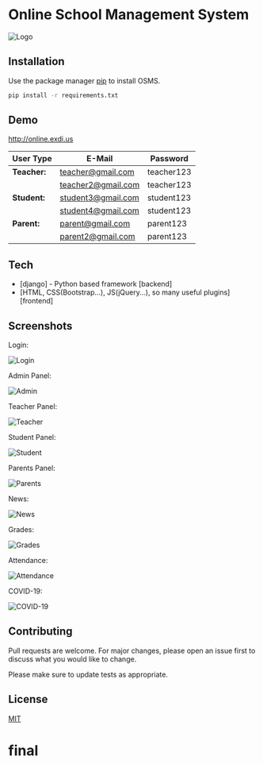 # Online School Management System
![Logo](https://github.com/probayraka/SchoolManagementSystem-Mandakh/blob/main/media/Logo.png?raw=true)

## Installation

Use the package manager [pip](https://pip.pypa.io/en/stable/) to install OSMS.

```bash
pip install -r requirements.txt
```

## Demo

http://online.exdi.us

| **User Type** | **E-Mail** | **Password** |
| ------ | ------ | ------ |
| **Teacher:** | teacher@gmail.com | teacher123 |
| | teacher2@gmail.com | teacher123 |
| **Student:** | student3@gmail.com | student123 |
| |  student4@gmail.com | student123 |
| **Parent:** | parent@gmail.com | parent123 |
| | parent2@gmail.com | parent123 |

## Tech

- [django] - Python based framework [backend]
- [HTML, CSS(Bootstrap...), JS(jQuery...), so many useful plugins] [frontend]

## Screenshots
Login:

![Login](https://github.com/probayraka/SchoolManagementSystem-Mandakh/blob/main/media/Screenshots/login.png?raw=true)

Admin Panel:

![Admin](https://github.com/probayraka/SchoolManagementSystem-Mandakh/blob/main/media/Screenshots/admin.png?raw=true)

Teacher Panel:

![Teacher](https://github.com/probayraka/SchoolManagementSystem-Mandakh/blob/main/media/Screenshots/teacher.png?raw=true)

Student Panel:

![Student](https://github.com/probayraka/SchoolManagementSystem-Mandakh/blob/main/media/Screenshots/student.png?raw=true)

Parents Panel:

![Parents](https://github.com/probayraka/SchoolManagementSystem-Mandakh/blob/main/media/Screenshots/parent.png?raw=true)

News:

![News](https://github.com/probayraka/SchoolManagementSystem-Mandakh/blob/main/media/Screenshots/news.png?raw=true)

Grades:

![Grades](https://github.com/probayraka/SchoolManagementSystem-Mandakh/blob/main/media/Screenshots/grade.png?raw=true)

Attendance:

![Attendance](https://github.com/probayraka/SchoolManagementSystem-Mandakh/blob/main/media/Screenshots/attendance.png?raw=true)

COVID-19:

![COVID-19](https://github.com/probayraka/SchoolManagementSystem-Mandakh/blob/main/media/Screenshots/covid19.png?raw=true)

## Contributing
Pull requests are welcome. For major changes, please open an issue first to discuss what you would like to change.

Please make sure to update tests as appropriate.

## License
[MIT](https://choosealicense.com/licenses/mit/)
# final
